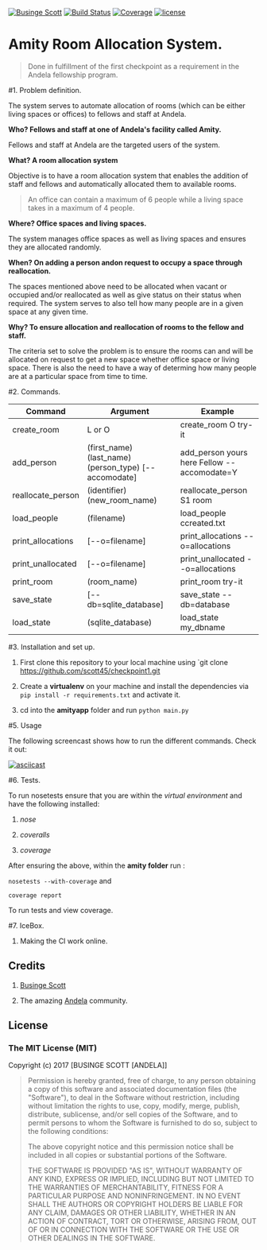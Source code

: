 [![Businge Scott](https://img.shields.io/badge/Businge%20Scott-Checkpoint1-green.svg)]()
[![Build Status](https://travis-ci.org/scott45/checkpoint-1A.svg?branch=master)](https://travis-ci.org/scott45/checkpoint-1A)
[![Coverage](https://img.shields.io/badge/coverage-90%25-green.svg)]()
[![license](https://img.shields.io/github/license/mashape/apistatus.svg?maxAge=2592000)]()

# Amity Room Allocation System.

>Done in fulfillment of the first checkpoint as a requirement in the Andela fellowship program.

#1. Problem definition.

The system serves to automate allocation of rooms (which can be either living spaces or offices) to fellows and staff at Andela.

**Who? Fellows and staff at one of Andela's facility called Amity.**

Fellows and staff at Andela are the targeted users of the system.

**What? A room allocation system**

Objective is to have a room allocation system that enables the addition of staff and fellows and automatically allocated them to available rooms.

>An office can contain a maximum of 6 people while a living space takes in a maximum of 4 people.

**Where? Office spaces and living spaces.**

The system manages office spaces as well as living spaces and ensures they are allocated randomly.

**When? On adding a person andon request to occupy a space through reallocation.**

The spaces mentioned above need to be allocated when vacant or occupied and/or reallocated as well as give status on their status when required.
The system serves to also tell how many people are in a given space at any given time.

**Why? To ensure allocation and reallocation of rooms to the fellow and staff.**

The criteria set to solve the problem is to ensure the rooms can and will be allocated on request to get a new space whether office space or living space.
There is also the need to have a way of determing how many people are at a particular space from time to time.


#2. Commands.

Command | Argument | Example
--- | --- | ---
create_room | L or O | create_room O try-it
add_person | (first_name) (last_name) (person_type) [--accomodate] |add_person yours here Fellow --accomodate=Y
reallocate_person | (identifier) (new_room_name) | reallocate_person S1 room
load_people | (filename) | load_people ccreated.txt
print_allocations| [--o=filename] | print_allocations --o=allocations
print_unallocated| [--o=filename] | print_unallocated --o=allocations
print_room | (room_name) | print_room try-it
save_state | [--db=sqlite_database]| save_state --db=database
load_state |(sqlite_database)|load_state my_dbname

#3. Installation and set up.

1. First clone this repository to your local machine using `git clone https://github.com/scott45/checkpoint1.git

3. Create a **virtualenv** on your machine and install the dependencies via `pip install -r requirements.txt` and activate it.

4. cd into the **amityapp** folder and run `python main.py`

#5. Usage

The following screencast shows how to run the different commands. Check it out:

[![asciicast](https://asciinema.org/a/641tt6m2ljcn5jun51xyrjpwr.png)](https://asciinema.org/a/641tt6m2ljcn5jun51xyrjpwr)

#6. Tests.

To run nosetests ensure that you are within the *virtual environment* and have the following installed:

1. *nose*

2. *coveralls*

3. *coverage*

After ensuring the above, within the **amity folder** run :

`nosetests --with-coverage` and

`coverage report`

To run tests and view coverage.

#7. IceBox.

1. Making the CI work online.


## Credits

1. [Businge Scott](https://github.com/scott45)

2. The amazing [Andela](https://www.andela.com) community.

## License

### The MIT License (MIT)

Copyright (c) 2017 [BUSINGE SCOTT [ANDELA]]

> Permission is hereby granted, free of charge, to any person obtaining a copy
> of this software and associated documentation files (the "Software"), to deal
> in the Software without restriction, including without limitation the rights
> to use, copy, modify, merge, publish, distribute, sublicense, and/or sell
> copies of the Software, and to permit persons to whom the Software is
> furnished to do so, subject to the following conditions:
>
> The above copyright notice and this permission notice shall be included in
> all copies or substantial portions of the Software.
>
> THE SOFTWARE IS PROVIDED "AS IS", WITHOUT WARRANTY OF ANY KIND, EXPRESS OR
> IMPLIED, INCLUDING BUT NOT LIMITED TO THE WARRANTIES OF MERCHANTABILITY,
> FITNESS FOR A PARTICULAR PURPOSE AND NONINFRINGEMENT. IN NO EVENT SHALL THE
> AUTHORS OR COPYRIGHT HOLDERS BE LIABLE FOR ANY CLAIM, DAMAGES OR OTHER
> LIABILITY, WHETHER IN AN ACTION OF CONTRACT, TORT OR OTHERWISE, ARISING FROM,
> OUT OF OR IN CONNECTION WITH THE SOFTWARE OR THE USE OR OTHER DEALINGS IN
> THE SOFTWARE.
